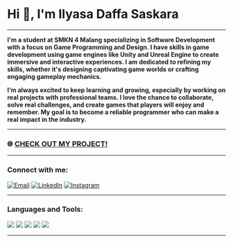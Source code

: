 # Hi 👋, I'm Ilyasa Daffa Saskara

---

**I'm a student at SMKN 4 Malang specializing in Software Development with a focus on Game Programming and Design. I have skills in game development using game engines like Unity and Unreal Engine to create immersive and interactive experiences. I am dedicated to refining my skills, whether it's designing captivating game worlds or crafting engaging gameplay mechanics.**

**I’m always excited to keep learning and growing, especially by working on real projects with professional teams. I love the chance to collaborate, solve real challenges, and create games that players will enjoy and remember. My goal is to become a reliable programmer who can make a real impact in the industry.**

---

### 🌐 **[CHECK OUT MY PROJECT!]([https://yourportfolio.com](https://dao-portofolio.vercel.app/))**

---

### Connect with me:

<p>
  <a href="mailto:ilyasadaffa2197@gmail.com"><img src="https://img.shields.io/badge/Email-D14836?style=for-the-badge&logo=gmail&logoColor=white" alt="Email"></a>
  <a href="https://www.linkedin.com/in/ilyasa-daffa-saskara-7a9861336"><img src="https://img.shields.io/badge/LinkedIn-%230077B5.svg?&style=for-the-badge&logo=linkedin&logoColor=white" alt="LinkedIn"></a>
  <a href="https://www.instagram.com/ilyasa_daffas"><img src="https://img.shields.io/badge/Instagram-%23E4405F.svg?&style=for-the-badge&logo=instagram&logoColor=white" alt="Instagram"></a>
</p>

---

### Languages and Tools:

<p>
  <img src="https://img.shields.io/badge/C%23-%23239120.svg?&style=for-the-badge&logo=c-sharp&logoColor=white"/>
  <img src="https://img.shields.io/badge/C++-%2300599C.svg?&style=for-the-badge&logo=c%2B%2B&logoColor=white"/>
  <img src="https://img.shields.io/badge/Unity-%23000000.svg?&style=for-the-badge&logo=unity&logoColor=white"/>
  <img src="https://img.shields.io/badge/Unreal%20Engine-%23313131.svg?&style=for-the-badge&logo=unreal-engine&logoColor=white"/>
  <img src="https://img.shields.io/badge/Figma-%23F24E1E.svg?&style=for-the-badge&logo=figma&logoColor=white"/>
</p>

---
